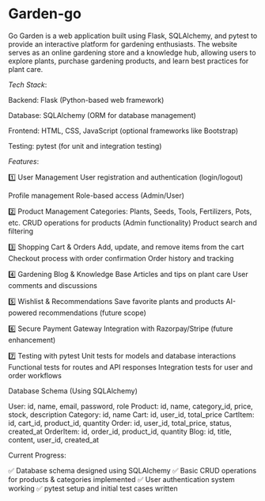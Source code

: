 # Garden-go
Go Garden is a web application built using Flask, SQLAlchemy, and pytest to provide an interactive platform for gardening enthusiasts. The website serves as an online gardening store and a knowledge hub, allowing users to explore plants, purchase gardening products, and learn best practices for plant care.



*Tech Stack*:

Backend: Flask (Python-based web framework)

Database: SQLAlchemy (ORM for database management)

Frontend: HTML, CSS, JavaScript (optional frameworks like Bootstrap)

Testing: pytest (for unit and integration testing)





*Features*:

1️⃣ User Management
User registration and authentication (login/logout)

Profile management
Role-based access (Admin/User)

2️⃣ Product Management
Categories: Plants, Seeds, Tools, Fertilizers, Pots, etc.
CRUD operations for products (Admin functionality)
Product search and filtering

3️⃣ Shopping Cart & Orders
Add, update, and remove items from the cart
Checkout process with order confirmation
Order history and tracking

4️⃣ Gardening Blog & Knowledge Base
Articles and tips on plant care
User comments and discussions

5️⃣ Wishlist & Recommendations
Save favorite plants and products
AI-powered recommendations (future scope)

6️⃣ Secure Payment Gateway
Integration with Razorpay/Stripe (future enhancement)

7️⃣ Testing with pytest
Unit tests for models and database interactions
Functional tests for routes and API responses
Integration tests for user and order workflows


Database Schema (Using SQLAlchemy)

User: id, name, email, password, role
Product: id, name, category_id, price, stock, description
Category: id, name
Cart: id, user_id, total_price
CartItem: id, cart_id, product_id, quantity
Order: id, user_id, total_price, status, created_at
OrderItem: id, order_id, product_id, quantity
Blog: id, title, content, user_id, created_at


Current Progress:

✅ Database schema designed using SQLAlchemy
✅ Basic CRUD operations for products & categories implemented
✅ User authentication system working
✅ pytest setup and initial test cases written

